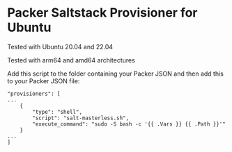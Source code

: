
# Packer Saltstack Provisioner for Ubuntu

Tested with Ubuntu 20.04 and 22.04

Tested with arm64 and amd64 architectures

Add this script to the folder containing your Packer JSON and then add this to your Packer JSON file:


```
"provisioners": [
...
    {
        "type": "shell",
        "script": "salt-masterless.sh",
        "execute_command": "sudo -S bash -c '{{ .Vars }} {{ .Path }}'"
    }
...
]
```